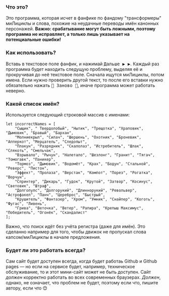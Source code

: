 
### Что это?
Это программа, которая исчет в фанфике по фандому "трансформеры"
миЛициклы и слова, похожие на неудачные переводы имён канонных персонажей.
**Важно: срабатывание могут быть ложными, поэтому программа не исправляет, а только лишь указывает на потенциальные ошибки!**

### Как использовать?
Вставь в текстовое поле фанфик, и нажимай <kbd>Дальше  ▶ ▶</kbd>. Каждый раз программа будет находить следущую проблему,
выделяя её и прокручивая до неё текстовое поле.
Сначала ищутся миЛициклы, потом имена. Если нужно проверить другой текст,
то после его вставки нужно обязательно нажать <kbd>🔁 Заново 🔁</kbd>,
иначе программа может работать неверно.

### Какой список имён?
Используется следующий строковой массив с именами:
```
let incorrectNames = [
    "Сыщик", " Твердолобый", "Нытик", "Трещотка", "Храповик", "Дымовик", "Бравый", "Бархан",
    "Молниекрыл", "Силач", "Шершень", "Охотник", "Броневик", "Апперкот", "Мерцатель", "Следопыт",
    "Плакун", "Разрядник", "Скалолаз", "Истребитель", "Шлак", "Слякоть", "Смельчак", 
    "Взрывало", "Рычун", "Налетало", "Шезлонг", "Гранит", "Тягач", "Томогавк", "Паникер", 
    "Тормоз", "Дымовик", "Водомёт", "Крах", "Бодун", "Стальной", "Реверс", "Пистон",
    "Эффект", "Пролаза", "Верстак", "Компот", "Порез", "Рогатка", "Ворчун",
    "Спринтер", "Дикарь", "Гудок", "Крутой", "Затвор", "Косинус", "Световик", "Штраф",
    "Долгопупс", "Долгорукий", "Длиннорукий", "Револьвер", "Астрофакел", "Панч", "Цереброс", "Быстрый",
    "Крушитель", "Фантазер", "Хром", "Умник", "Снайпер", "Коготь", "Фугас", "Ливень", 
    "Грива", "Веточка", "Ветер", "Рапира", "Крепыш Максимус", "Победитель", "Огонёк", "Скандалист"
];
```
Важно, что поиск идёт без учёта регистра (даже для имён). Это сделанно например для того,
чтобы движок не пропускал слова капсом/миЛициклы в начале предложения.

### Будет ли это работать всегда?
Сам сайт будет доступен всегда, когда
будет работаь Github и Github pages — но если на сервисе будет, например,
техническое обслуживание, то и этот мини-сайт может не быть доступен.
Сайт *должен* корректно работать во всех современных браузерах. *Должен*, однако,
не означает, что проблем не будет, поэтому если что, пишите автору, если что 😊